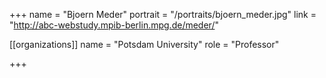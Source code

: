 +++
name = "Bjoern Meder"
portrait = "/portraits/bjoern_meder.jpg"
link = "http://abc-webstudy.mpib-berlin.mpg.de/meder/"

[[organizations]]
    name = "Potsdam University"
    role = "Professor"

+++

